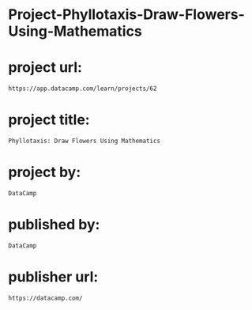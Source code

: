 # Project-Phyllotaxis-Draw-Flowers-Using-Mathematics

# project url:

    https://app.datacamp.com/learn/projects/62

# project title:

    Phyllotaxis: Draw Flowers Using Mathematics

# project by:

    DataCamp

# published by:

    DataCamp

# publisher url:

    https://datacamp.com/
